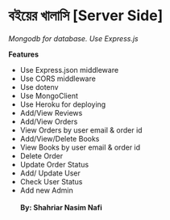 # বইয়ের খালাসি [Server Side]

_Mongodb for database. Use Express.js_

**Features**

- Use Express.json middleware
- Use CORS middleware
- Use dotenv
- Use MongoClient
- Use Heroku for deploying
- Add/View Reviews
- Add/View Orders
- View Orders by user email & order id
- Add/View/Delete Books
- View Books by user email & order id
- Delete Order
- Update Order Status
- Add/ Update User
- Check User Status
- Add new Admin
  <br>
  <br>
**By: Shahriar Nasim Nafi**
